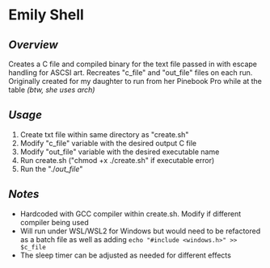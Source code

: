 # Emily Shell

## *Overview*
Creates a C file and compiled binary for the text file passed in with escape handling for ASCSI art. Recreates "c_file" and "out_file" files on each run. Originally created for my daughter to run from her Pinebook Pro while at the table *(btw, she uses arch)*

## *Usage*
1. Create txt file within same directory as "create.sh"
2. Modify "c_file" variable with the desired output C file
3. Modify "out_file" variable with the desired executable name
4. Run create.sh ("chmod +x ./create.sh" if executable error)
5. Run the "./*out_file*"

## *Notes*
- Hardcoded with GCC compiler within create.sh.  Modify if different compiler being used
- Will run under WSL/WSL2 for Windows but would need to be refactored as a  batch file as well as adding ```echo "#include <windows.h>" >> $c_file```
- The sleep timer can be adjusted as needed for different effects